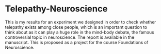 # Telepathy-Neuroscience
This is my results for an experiment we designed in order to check whether telepathy exists among close people, which is an important question to think about as it can play a huge role in the mind-body debate, the famous controversial topic in neuroscience. The report is available in the manuscript. This is proposed as a project for the course Foundations of Neuroscience.

